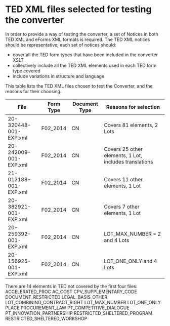 # TED XML files selected for testing the converter

In order to provide a way of testing the converter, a set of Notices in both TED XML and eForms XML formats is required. The TED XML notices should be representative; each set of notices should:

- cover all the TED form types that have been included in the converter XSLT 
- collectively include all the TED XML elements used in each TED form type covered
- include variations in structure and language

This table lists the TED XML files chosen to test the Converter, and the reasons for their choosing.

| File | Form Type | Document Type | Reasons for selection |
| --- | --- | --- | --- | 
| 20-320448-001-EXP.xml | F02_2014 | CN | Covers 81 elements, 2 Lots |
| 20-242009-001-EXP.xml | F02_2014 | CN | Covers 25 other elements, 1 Lot, includes translations |
| 21-013188-001-EXP.xml | F02_2014 | CN | Covers 11 other elements, 1 Lot |
| 20-382921-001-EXP.xml | F02_2014 | CN | Covers 7 other elements, 1 Lot |
| 20-259392-001-EXP.xml | F02_2014 | CN | LOT_MAX_NUMBER = 2 and 4 Lots |
| 20-156925-001-EXP.xml | F02_2014 | CN | LOT_ONE_ONLY and 4 Lots |

There are 14 elements in TED not covered by the first four files:
ACCELERATED_PROC
AC_COST
CPV_SUPPLEMENTARY_CODE
DOCUMENT_RESTRICTED
LEGAL_BASIS_OTHER
LOT_COMBINING_CONTRACT_RIGHT
LOT_MAX_NUMBER
LOT_ONE_ONLY
PLACE
PROCUREMENT_LAW
PT_COMPETITIVE_DIALOGUE
PT_INNOVATION_PARTNERSHIP
RESTRICTED_SHELTERED_PROGRAM
RESTRICTED_SHELTERED_WORKSHOP
